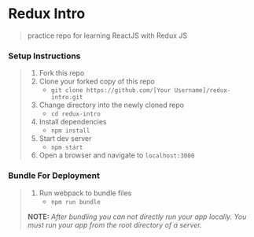 # Redux Intro

> practice repo for learning ReactJS with Redux JS
### Setup Instructions

> 1. Fork this repo
> 1. Clone your forked copy of this repo
>    - `git clone https://github.com/[Your Username]/redux-intro.git`
> 1. Change directory into the newly cloned repo
>    - `cd redux-intro`
> 1. Install dependencies 
>    - `npm install`
> 1. Start dev server
>    - `npm start`
> 1. Open a browser and navigate to `localhost:3000`

### Bundle For Deployment

> 1. Run webpack to bundle files
>    - `npm run bundle`
> 
> **NOTE:** *After bundling you can not directly run your app locally. You must run your app from the root directory of a server.*
